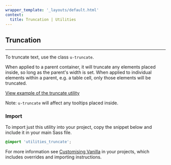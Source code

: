 ```yaml
---
wrapper_template: '_layouts/default.html'
context:
  title: Truncation | Utilities
---
```


## Truncation

<hr>

To truncate text, use the class `u-truncate`.

When applied to a parent container, it will truncate any elements placed inside, so long as the parent's width is set.
When applied to individual elements within a parent, e.g. a table cell, only those elements will be truncated.

<a href="/docs/examples/utilities/truncate/" class="js-example">
View example of the truncate utility
</a>

Note: `u-truncate` will affect any tooltips placed inside.

### Import

To import just this utility into your project, copy the snippet below and include it in your main Sass file.

```scss
@import 'utilities_truncate';
```

For more information see [Customising Vanilla](/customising-vanilla/) in your projects, which includes overrides and importing instructions.
